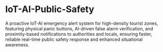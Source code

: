 # IoT-AI-Public-Safety
A proactive IoT-AI emergency alert system for high-density tourist zones, featuring physical panic buttons, AI-driven false alarm verification, and proximity-based notifications to authorities and locals, ensuring faster, reliable real-time public safety response and enhanced situational awareness.
